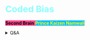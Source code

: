 # <span style='color:#8bffff;'>Coded Bias</span>

<span style='background-color:#ff468b;'><span style='color:#000000;'>**Second Brain**</span> <span style='background-color:#00bfff;'><span style='color:#ffff00;'>**Prince Kaizen Namwali**</span> 



<details markdown='1'><summary>Q&A</summary>




</details>
